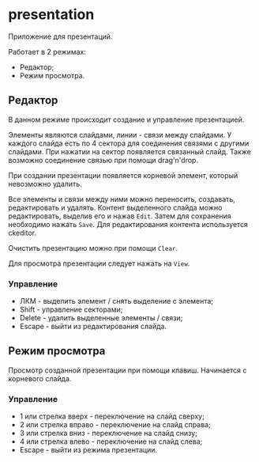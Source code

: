 # presentation

Приложение для презентаций.

Работает в 2 режимах:

- Редактор;
- Режим просмотра.

## Редактор

В данном режиме происходит создание и управление презентацией.

Элементы являются слайдами, линии - связи между слайдами. У каждого слайда есть по 4 сектора для соединения связями с другими слайдами. При нажатии на сектор появляется связанный слайд. Также возможно соединение связью при помощи drag'n'drop.

При создании презентации появляется корневой элемент, который невозможно удалить.

Все элементы и связи между ними можно переносить, создавать, редактировать и удалять.
Контент выделенного слайда можно редактировать, выделив его и нажав `Edit`. Затем для сохранения необходимо нажать `Save`.
Для редактирования контента используется ckeditor.

Очистить презентацию можно при помощи `Clear`.

Для просмотра презентации следует нажать на `View`.

### Управление

- ЛКМ - выделить элемент / снять выделение с элемента;
- Shift - управление секторами;
- Delete - удалить выделенные элементы / связи;
- Escape - выйти из редактирования слайда.

## Режим просмотра

Просмотр созданной презентации при помощи клавиш. Начинается с корневого слайда.

### Управление

- 1 или стрелка вверх - переключение на слайд сверху;
- 2 или стрелка вправо - переключение на слайд справа;
- 3 или стрелка вниз - переключение на слайд снизу;
- 4 или стрелка влево - переключение на слайд слева;
- Escape - выйти из режима презентации.